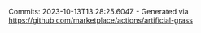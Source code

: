 Commits: 2023-10-13T13:28:25.604Z - Generated via https://github.com/marketplace/actions/artificial-grass
<br>
